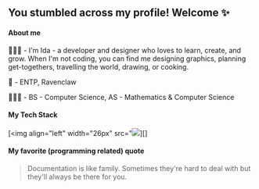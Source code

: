 ##  You stumbled across my profile! Welcome ✨

#### About me 
👩🏻‍💻 - I'm Ida - a developer and designer who loves to learn, create, and grow. When I'm not coding, you can find me designing graphics, planning get-togethers, travelling the world, drawing, or cooking.

🌸 - ENTP, Ravenclaw

👩🏻‍🎓 - BS - Computer Science, AS - Mathematics & Computer Science

#### My Tech Stack

[<img align="left"  width="26px" src="<img src="https://img.icons8.com/color/96/000000/html-5.png"/>][]

#### My favorite (programming related) quote 
> Documentation is like family. Sometimes they're hard to deal with but they'll always be there for you.





